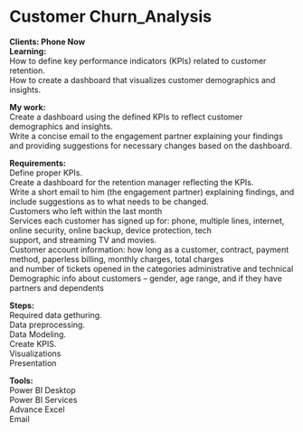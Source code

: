 # Customer Churn_Analysis<br>
**Clients: Phone Now** <br>
**Learning:** <br>
How to define key performance indicators (KPIs) related to customer retention.<br>
How to create a dashboard that visualizes customer demographics and insights.<br>

**My work:** <br>
Create a dashboard using the defined KPIs to reflect customer demographics and insights.<br>
Write a concise email to the engagement partner explaining your findings and providing suggestions for necessary changes based on the dashboard.<br>

**Requirements:** <br>
Define proper KPIs.<br>
Create a dashboard for the retention manager reflecting the KPIs.<br>
Write a short email to him (the engagement partner) explaining findings, and include suggestions as to what needs to be changed.<br>
Customers who left within the last month<br>
Services each customer has signed up for: phone, multiple lines, internet, online security, online backup, device protection, tech<br>
support, and streaming TV and movies.<br>
Customer account information: how long as a customer, contract, payment method, paperless billing, monthly charges, total charges<br>
and number of tickets opened in the categories administrative and technical<br>
Demographic info about customers – gender, age range, and if they have partners and dependents<br>

**Steps:** <br>
Required data gethuring.<br>
Data preprocessing.<br>
Data Modeling.<br>
Create KPIS.<br>
Visualizations<br>
Presentation<br>

**Tools:** <br>
Power BI Desktop<br>
Power BI Services<br>
Advance Excel<br>
Email<br>

